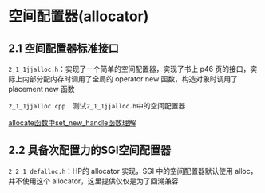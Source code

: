 # 空间配置器(allocator)

## 2.1 空间配置器标准接口
`2_1_1jjalloc.h`：实现了一个简单的空间配置器，实现了书上 p46 页的接口，实际上内部分配内存时调用了全局的 operator new 函数，构造对象时调用了 placement new 函数

`2_1_1jjalloc.cpp`：测试`2_1_1jjalloc.h`中的空间配置器

[allocate函数中set_new_handle函数理解](https://blog.csdn.net/qq_14982047/article/details/50732568)

## 2.2 具备次配置力的SGI空间配置器

`2_2_1_defalloc.h`：HP的 allocator 实现，SGI 中的空间配置器默认使用 alloc，并不使用这个 allocator，这里提供仅仅是为了回溯兼容
